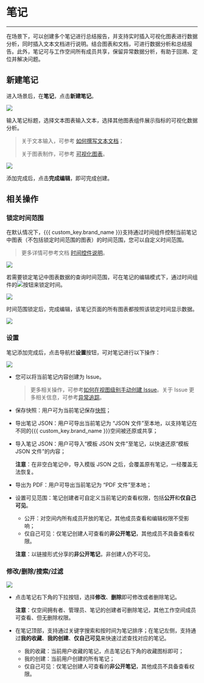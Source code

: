# 笔记
---


在场景下，可以创建多个笔记进行总结报告，并支持实时插入可视化图表进行数据分析，同时插入文本文档进行说明。结合图表和文档，可进行数据分析和总结报告。此外，笔记可与工作空间所有成员共享，保留异常数据分析，有助于回溯、定位并解决问题。

## 新建笔记 

进入场景后，在**笔记**，点击**新建笔记**。

![](img/9.note_8.png)

输入笔记标题，选择文本图表输入文本，选择其他图表组件展示指标的可视化数据分析。

> 关于文本输入，可参考 [如何撰写文本文档](../others/write-text.md)；
> 
> 关于图表制作，可参考 [可视化图表](visual-chart/index.md)。

![](img/9.note_1.png)

添加完成后，点击**完成编辑**，即可完成创建。

## 相关操作

### 锁定时间范围

在默认情况下，{{{ custom_key.brand_name }}}支持通过时间组件控制当前笔记中图表（不包括锁定时间范围的图表）的时间范围，您可以自定义时间范围。

> 更多详情可参考文档 [时间控件说明](../getting-started/function-details/explorer-search.md#time)。

![](img/9.note_4.png)

若需要锁定笔记中图表数据的查询时间范围，可在笔记的编辑模式下，通过时间组件的![](img/9.note_10.png)按钮来锁定时间。

![](img/9.note_6.png)

时间范围锁定后，完成编辑，该笔记页面的所有图表都按照该锁定时间显示数据。

![](img/9.note_7.png)

### 设置

笔记添加完成后，点击导航栏**设置**按钮，可对笔记进行以下操作：

![](img/9.note_3.png)

- 您可以将当前笔记内容创建为 Issue。
 
    > 更多相关操作，可参考[如何在视图级别手动创建 Issue](../exception/issue.md#dashboards)。关于 Issue 更多相关信息，可参考[异常追踪](../exception/index.md)。

- 保存快照：用户可为当前笔记保存[快照](../getting-started/function-details/snapshot.md)；

- 导出笔记 JSON：用户可导出当前笔记为 “JSON 文件”至本地，以支持笔记在不同的{{{ custom_key.brand_name }}}空间被还原或共享；

- 导入笔记 JSON：用户可导入“模板 JSON 文件”至笔记，以快速还原“模板 JSON 文件”的内容；
  
    **注意**：在非空白笔记中，导入模版 JSON 之后，会覆盖原有笔记，一经覆盖无法恢复。

- 导出为 PDF：用户可导出当前笔记为 “PDF 文件”至本地；

- 设置可见范围：笔记创建者可自定义当前笔记的查看权限，包括**公开**和**仅自己可见**。

    - 公开：对空间内所有成员开放的笔记，其他成员查看和编辑权限不受影响；
    - 仅自己可见：仅笔记创建人可查看的**非公开笔记**，其他成员不具备查看权限。

    **注意**：以链接形式分享的**非公开笔记**，非创建人仍不可见。



### 修改/删除/搜索/过滤

![](img/9.note_9.png)

- 点击笔记右下角的下拉按钮，选择**修改**、**删除**即可修改或者删除笔记。

    **注意**：仅空间拥有者、管理员、笔记的创建者可删除笔记，其他工作空间成员可查看、但无删除权限。


- 在笔记顶部，支持通过关键字搜索和按时间为笔记排序；在笔记左侧，支持通过**我的收藏**、**我的创建**、**仅自己可见**来快速过滤查找对应的笔记。

    - 我的收藏：当前用户收藏的笔记，点击笔记右下角的收藏图标即可；
    - 我的创建：当前用户创建的所有笔记；
    - 仅自己可见：仅笔记创建人可查看的**非公开笔记**，其他成员不具备查看权限。

